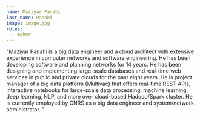 ```yaml
---
name: Maziyar Panahi
last_name: Panahi
image: image.jpg
roles:
  - maker
---
```

"Maziyar Panahi is a big data engineer and a cloud architect with extensive experience in computer networks and software engineering. He has been developing software and planning networks for 14 years. He has been designing and implementing large-scale databases and real-time web services in public and private clouds for the past eight years. He is project manager of a big data platform (Multivac) that offers real-time REST APIs, interactive notebooks for large-scale data processing, machine learning, deep learning, NLP, and more over cloud-based Hadoop/Spark cluster. He is currently employed by CNRS as a big data engineer and system/network administrator.
"